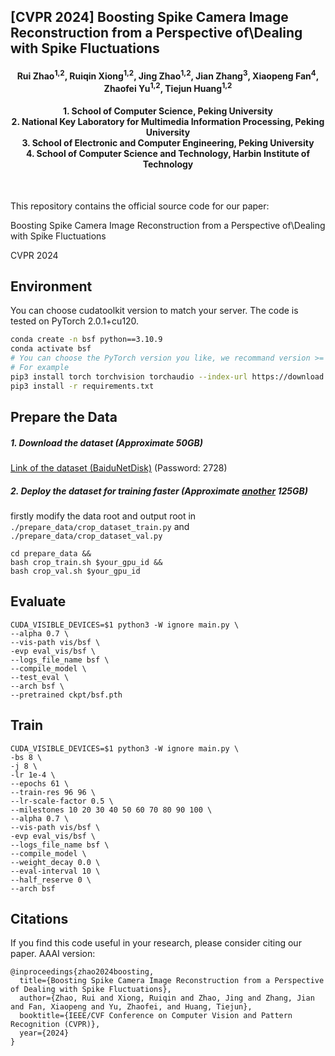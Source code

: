 ## [CVPR 2024] Boosting Spike Camera Image Reconstruction from a Perspective of\\Dealing with Spike Fluctuations

<h4 align="center"> Rui Zhao<sup>1,2</sup>, Ruiqin Xiong<sup>1,2</sup>, Jing Zhao<sup>1,2</sup>, Jian Zhang<sup>3</sup>, Xiaopeng Fan<sup>4</sup>, Zhaofei Yu<sup>1,2</sup>, Tiejun Huang<sup>1,2</sup> </h4>
<h4 align="center">1. School of Computer Science, Peking University<br>
2. National Key Laboratory for Multimedia Information Processing, Peking University<br>
3. School of Electronic and Computer Engineering,  Peking University<br>
4. School of Computer Science and Technology, Harbin Institute of Technology
</h4><br>

This repository contains the official source code for our paper:

Boosting Spike Camera Image Reconstruction from a Perspective of\\Dealing with Spike Fluctuations

CVPR 2024

## Environment

You can choose cudatoolkit version to match your server. The code is tested on PyTorch 2.0.1+cu120.

```bash
conda create -n bsf python==3.10.9
conda activate bsf
# You can choose the PyTorch version you like, we recommand version >= 1.10.1
# For example
pip3 install torch torchvision torchaudio --index-url https://download.pytorch.org/whl/cu118
pip3 install -r requirements.txt
```

## Prepare the Data

##### 1. Download the dataset (Approximate 50GB)

[Link of the dataset (BaiduNetDisk)](https://pan.baidu.com/s/1zBp-ed1KtmhAab5Z_62ttw)  (Password: 2728) 

##### 2. Deploy the dataset for training faster (Approximate <u>another</u> 125GB)

firstly modify the data root and output root in `./prepare_data/crop_dataset_train.py` and `./prepare_data/crop_dataset_val.py`

```shell
cd prepare_data &&
bash crop_train.sh $your_gpu_id &&
bash crop_val.sh $your_gpu_id
```

## Evaluate

```shell
CUDA_VISIBLE_DEVICES=$1 python3 -W ignore main.py \
--alpha 0.7 \
--vis-path vis/bsf \
-evp eval_vis/bsf \
--logs_file_name bsf \
--compile_model \
--test_eval \
--arch bsf \
--pretrained ckpt/bsf.pth
```

## Train

```shell
CUDA_VISIBLE_DEVICES=$1 python3 -W ignore main.py \
-bs 8 \
-j 8 \
-lr 1e-4 \
--epochs 61 \
--train-res 96 96 \
--lr-scale-factor 0.5 \
--milestones 10 20 30 40 50 60 70 80 90 100 \
--alpha 0.7 \
--vis-path vis/bsf \
-evp eval_vis/bsf \
--logs_file_name bsf \
--compile_model \
--weight_decay 0.0 \
--eval-interval 10 \
--half_reserve 0 \
--arch bsf
```

## Citations

If you find this code useful in your research, please consider citing our paper. AAAI version:

```
@inproceedings{zhao2024boosting,
  title={Boosting Spike Camera Image Reconstruction from a Perspective of Dealing with Spike Fluctuations},
  author={Zhao, Rui and Xiong, Ruiqin and Zhao, Jing and Zhang, Jian and Fan, Xiaopeng and Yu, Zhaofei, and Huang, Tiejun},
  booktitle={IEEE/CVF Conference on Computer Vision and Pattern Recognition (CVPR)},
  year={2024}
}
```
